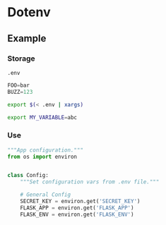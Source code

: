 # Dotenv

## Example


### Storage

`.env`
```python
FOO=bar
BUZZ=123
```


```sh
export $(< .env | xargs)
```

```sh
export MY_VARIABLE=abc
```


### Use


```python
"""App configuration."""
from os import environ


class Config:
    """Set configuration vars from .env file."""

    # General Config
    SECRET_KEY = environ.get('SECRET_KEY')
    FLASK_APP = environ.get('FLASK_APP')
    FLASK_ENV = environ.get('FLASK_ENV')
```
<!--stackedit_data:
eyJoaXN0b3J5IjpbLTk5MzY1MjIxOV19
-->